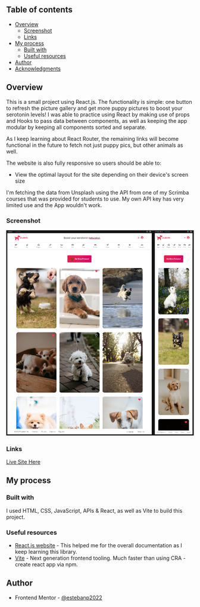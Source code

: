 ## Table of contents

- [Overview](#overview)
  - [Screenshot](#screenshot)
  - [Links](#links)
- [My process](#my-process)
  - [Built with](#built-with)
  - [Useful resources](#useful-resources)
- [Author](#author)
- [Acknowledgments](#acknowledgments)

## Overview

This is a small project using React.js. The functionality is simple: one button to refresh the picture gallery and get more puppy pictures to boost your serotonin levels! I was able to practice using React by making use of props and Hooks to pass data between components, as well as keeping the app modular by keeping all components sorted and separate.

As I keep learning about React Router, the remaining links will become functional in the future to fetch not just puppy pics, but other animals as well.

The website is also fully responsive so users should be able to:

- View the optimal layout for the site depending on their device's screen size

I'm fetching the data from Unsplash using the API from one of my Scrimba courses that was provided for students to use. My own API key has very limited use and the App wouldn't work.

### Screenshot

![](./src/assets/screenshot.png)

### Links

[Live Site Here](https://pupbnb.netlify.app/)

## My process

### Built with

I used HTML, CSS, JavaScript, APIs & React, as well as Vite to build this project.

### Useful resources

- [React.js website](https://reactjs.org/) - This helped me for the overall documentation as I keep learning this library.
- [Vite](https://vitejs.dev/) - Next generation frontend tooling. Much faster than using CRA - create react app via npm.

## Author

- Frontend Mentor - [@estebanp2022](https://www.frontendmentor.io/profile/estebanp2022)
